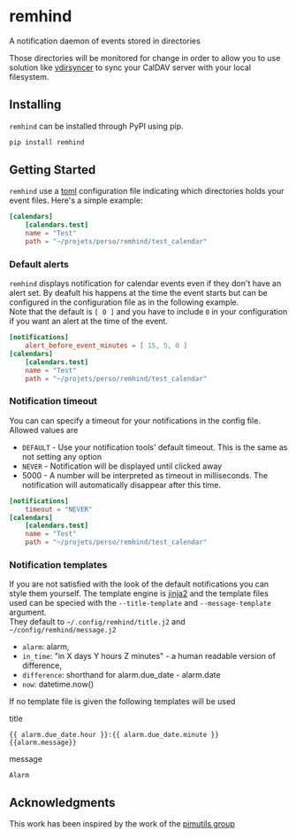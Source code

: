 # remhind

A notification daemon of events stored in directories

Those directories will be monitored for change in order to allow you to use
solution like [vdirsyncer](https://github.com/pimutils/vdirsyncer) to sync your
CalDAV server with your local filesystem.

## Installing

`remhind` can be installed through PyPI using pip.

```sh
pip install remhind
```

## Getting Started

`remhind` use a [toml](https://github.com/toml-lang/toml) configuration file
indicating which directories holds your event files. Here's a simple example:

```toml
[calendars]
    [calendars.test]
    name = "Test"
    path = "~/projets/perso/remhind/test_calendar"
```

### Default alerts

`remhind` displays notification for calendar events even if they don't have an
alert set. By deafult his happens at the time the event starts but can
be configured in the configuration file as in the following example.  
Note that the default is `[ 0 ]` and you have to include `0` in your
configuration if you want an alert at the time of the event.

```toml
[notifications]
    alert_before_event_minutes = [ 15, 5, 0 ]
[calendars]
    [calendars.test]
    name = "Test"
    path = "~/projets/perso/remhind/test_calendar"
```

### Notification timeout

You can can specify a timeout for your notifications in the config file. Allowed
values are

- `DEFAULT` - Use your notification tools' default timeout. This is the same as
    not setting any option
- `NEVER` - Notification will be displayed until clicked away
- 5000 - A number will be interpreted as timeout in milliseconds. The
    notification will automatically disappear after this time.

```toml
[notifications]
    timeout = "NEVER"
[calendars]
    [calendars.test]
    name = "Test"
    path = "~/projets/perso/remhind/test_calendar"
```

### Notification templates

If you are not satisfied with the look of the default notifications you can
style them yourself. The template engine is [jinja2](https://jinja.palletsprojects.com/)
and the template files used can be specied with the `--title-template` and
`--message-template` argument.  
They default to `~/.config/remhind/title.j2` and `~/config/remhind/message.j2`

- `alarm`: alarm,
- `in_time`: "in X days Y hours Z minutes" - a human readable version of difference,
- `difference`: shorthand for alarm.due_date - alarm.date
- `now`: datetime.now()

If no template file is given the following templates will be used

title

```jinja2
{{ alarm.due_date.hour }}:{{ alarm.due_date.minute }} {{alarm.message}}
```

message

```jinja2
Alarm
```

## Acknowledgments

This work has been inspired by the work of the [pimutils group](https://github.com/pimutils)
